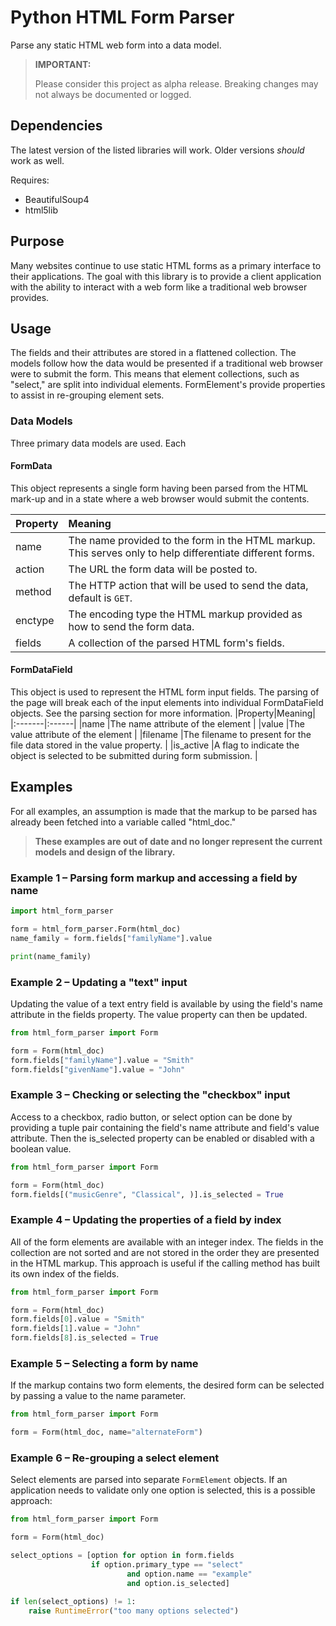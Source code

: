 # Python HTML Form Parser
Parse any static HTML web form into a data model.

> **IMPORTANT:**
>
> Please consider this project as alpha release. Breaking changes may not always be documented or logged.

## Dependencies
The latest version of the listed libraries will work. Older versions *should* work as well. 

Requires:

* BeautifulSoup4
* html5lib

## Purpose
Many websites continue to use static HTML forms as a primary interface to their applications. The goal with this library is to provide a client application with the ability to interact with a web form like a traditional web browser provides.

## Usage
The fields and their attributes are stored in a flattened collection. The models follow how the data would be presented if a traditional web browser were to submit the form. This means that element collections, such as "select," are split into individual elements. FormElement's provide properties to assist in re-grouping element sets.

### Data Models
Three primary data models are used. Each 

#### FormData
This object represents a single form having been parsed from the HTML mark-up and in a state where a web browser would submit the contents.

|Property |Meaning |
|:--------|:-------|
|name |The name provided to the form in the HTML markup. This serves only to help differentiate different forms. |
|action |The URL the form data will be posted to. |
|method |The HTTP action that will be used to send the data, default is `GET`. |
|enctype |The encoding type the HTML markup provided as how to send the form data. |
|fields |A collection of the parsed HTML form's fields. |

#### FormDataField
This object is used to represent the HTML form input fields. The parsing of the page will break each of the input elements into individual FormDataField objects. See the parsing section for more information.
|Property|Meaning|
|:-------|:------|
|name |The name attribute of the element |
|value |The value attribute of the element |
|filename |The filename to present for the file data stored in the value property. |
|is_active |A flag to indicate the object is selected to be submitted during form submission. |

## Examples
For all examples, an assumption is made that the markup to be parsed has already been fetched into a variable called "html_doc."

> **These examples are out of date and no longer represent the current models and design of the library.**
### Example 1 &ndash; Parsing form markup and accessing a field by name
```python
import html_form_parser

form = html_form_parser.Form(html_doc)
name_family = form.fields["familyName"].value

print(name_family)
```


### Example 2 &ndash; Updating a "text" input
Updating the value of a text entry field is available by using the field's name attribute in the fields property. The value property can then be updated.
```python
from html_form_parser import Form

form = Form(html_doc)
form.fields["familyName"].value = "Smith"
form.fields["givenName"].value = "John"
```

### Example 3 &ndash; Checking or selecting the "checkbox" input
Access to a checkbox, radio button, or select option can be done by providing a tuple pair containing the field's name attribute and field's value attribute. Then the is_selected property can be enabled or disabled with a boolean value.
```python
from html_form_parser import Form

form = Form(html_doc)
form.fields[("musicGenre", "Classical", )].is_selected = True
```

### Example 4 &ndash; Updating the properties of a field by index
All of the form elements are available with an integer index. The fields in the collection are not sorted and are not stored in the order they are presented in the HTML markup. This approach is useful if the calling method has built its own index of the fields.
```python
from html_form_parser import Form

form = Form(html_doc)
form.fields[0].value = "Smith"
form.fields[1].value = "John"
form.fields[8].is_selected = True
```

### Example 5 &ndash; Selecting a form by name
If the markup contains two form elements, the desired form can be selected by passing a value to the name parameter.
```python
from html_form_parser import Form

form = Form(html_doc, name="alternateForm")
```

### Example 6 &ndash; Re-grouping a select element
Select elements are parsed into separate `FormElement` objects. If an application needs to validate only one option is selected, this is a possible approach:
```python
from html_form_parser import Form

form = Form(html_doc)

select_options = [option for option in form.fields 
                  if option.primary_type == "select"
                          and option.name == "example"
                          and option.is_selected]

if len(select_options) != 1:
    raise RuntimeError("too many options selected")
```